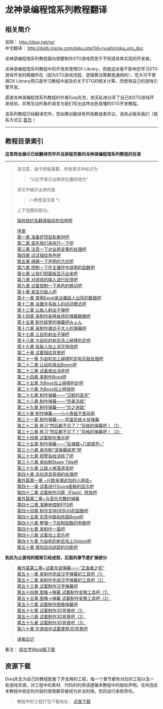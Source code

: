 # 龙神录编程馆系列教程翻译

## 相关简介


官网： http://dixq.net/rp/  
中文翻译： http://dxlib.irisine.com/doku.php?id=ryushinroku_pro_doc

龙神录编程馆系列教程面向想要制作STG游戏而苦于不知道具体实现的开发者。

龙神录编程馆系列教程中的开发库使用DX Library，但是这丝毫不影响您学习STG游戏开发的精髓所在（因为STG游戏流程、逻辑算法等都是通用的），您大可不使用DX Library而只是学习教程中提及的关于STG的相关计算，而使用自己的游戏引擎开发。

感谢龙神录编程馆系列教程的作者Dixq先生，他无私地分享了自己的STG游戏开发经验，并用生动形象的语言为我们写出这样出色易懂的STG开发教程。

该系列教程已经翻译完毕，您如果对翻译有所指教或者异议，请务必联系我们（联系方式见 [首页](http://dxlib.irisine.com/doku.php?id=dxlibrary)  ）

---

## 教程目录索引

**这里将会展示已经翻译完毕并且排版完善的龙神录编程馆系列教程的目录**

---



> 请注意，由于排版需要，所有原文中标识为

>> “以红字表示出修改位置的地方”

> 译文中展示出来的是

>> />修改请注意 */

> 上下包围的部分。

>[版权规约及翻译版权附加申明](powerd.md)  

>[序章](chapter/cp_0.md)    
>[第一章 准备好项目和素材吧](chapter/cp_1.md)  
>[第二章 首先我们来执行一下吧](chapter/cp_2.md)  
>[第三章 注意一下对全局变量的处理吧](chapter/cp_3.md)  
>[第四章 试试描绘角色吧](chapter/cp_4.md)  
>[第五章 琢磨一下声明的方式吧](chapter/cp_5.md)  
>[第六章 控制一下在主循环中调用的函数吧](chapter/cp_6.md)  
>[第七章 让我们把面板显示出来吧](chapter/cp_7.md)  
>[第八章 对游戏的输入进行反馈吧](chapter/cp_8.md)  
>[第九章 试着控制一下角色的移动吧](chapter/cp_9.md)  
>[第十章 来显示敌人吧](chapter/cp_10.md)  
>[第十一章 使用Excel来设置敌人出现的数据吧](chapter/cp_11.md)  
>[第十二章 设置许多敌人的运动模式吧](chapter/cp_12.md)  
>[第十三章 让敌人射出子弹吧](chapter/cp_13.md)  
>[第十四章 来制作各种各样的弹幕数据吧](chapter/cp_14.md)  
>[第十五章 制作妖梦的弹幕吧みょん](chapter/cp_15.md)  
>[第十六章 来制作诹访子大人的弹幕吧](chapter/cp_16.md)  
>[第十七章 让自机射出子弹吧](chapter/cp_17.md)  
>[第十八章 为自机的射击添上碰撞判定吧](chapter/cp_18.md)  
>[第十九章 给敌人加上消灭特效吧](chapter/cp_19.md)  
>[第二十章 试着描绘背景吧](chapter/cp_20.md)  
>[第二十一章 为自机加上碰撞判定和无敌处理吧](chapter/cp_21.md)  
>[第二十二章 让自机放出Boom吧](chapter/cp_22.md)  
>[第二十三章 试着做出决死吧](chapter/cp_23.md)  
>[第二十四章 来制作Boss吧](chapter/cp_24.md)  
>[第二十五章 为Boss加上碰撞判定吧](chapter/cp_25.md)  
>[第二十六章 为Boss加上特效吧](chapter/cp_26.md)  
>[第二十七章 制作弹幕——“沉默的圣奈”](chapter/cp_27.md)  
>[第二十八章 制作弹幕——“完美冻结”](chapter/cp_28.md)  
>[第二十九章 制作弹幕——“恋之迷路”](chapter/cp_29.md)  
>[第三十章 制作弹幕——小小青蛙不畏风雨](chapter/cp_30.md)  
>[第三十一章 制作弹幕——早苗风格☆状弹幕](chapter/cp_31.md)  
>[第三十二章 练习“然后都不见了？”风格的弹幕吧！（1）](chapter/cp_32.md)  
>[第三十三章 练习“然后都不见了？”风格的弹幕吧！（2）](chapter/cp_33.md)  
>[第三十四章 试着制作激光吧](chapter/cp_34.md)  
>[第三十五章 制作弹幕——“反魂蝶~八部盛开~”](chapter/cp_35.md)  
>[第三十六章 来仿制“深弹幕结界”吧](chapter/cp_36.md)  
>[第三十七章 把警告给消除了吧](chapter/cp_37.md)  
>[第三十八章 来绘制Stage Title吧](chapter/cp_38.md)  
>[第三十九章 让敌人掉落道具吧](chapter/cp_39.md)  
>[第四十章 追加道具获得的处理吧](chapter/cp_40.md)  
>[番外篇第一章 ~兴致来潮追加的小游戏~](chapter/cp_ex_1.md)  
>[第四十一章 试着进行Score面板的显示吧](chapter/cp_41.md)  
>[第四十二章 试着制作闪屏（Flash）特效吧](chapter/cp_42.md)  
>[番外篇第二章~与音乐共舞的弹幕](chapter/cp_ex_2.md)  
>[第四十三章 准确地控制FPS吧](chapter/cp_43.md)  
>[第四十四章 制作支持DEBUG的函数吧](chapter/cp_44.md)  
>[第四十五章 实现中路和终路Boss吧](chapter/cp_45.md)  
>[第四十六章 整理一下绘制函数的参数吧](chapter/cp_46.md)  
>[第四十七章 来制作一面吧](chapter/cp_47.md)  
>[第四十八章 试着加上音乐吧](chapter/cp_48.md)  
>[第四十九章 为自机的射击加上Option吧](chapter/cp_49.md)  
>[第五十章 增加自动追踪的功能吧](chapter/cp_50.md)  

**到此为止游戏的框架已经成型，后面的章节是扩展部分**

>[番外篇第三章~试着完成弹幕——“正直者之死”](chapter/cp_ex_3.md)  
>[第五十一章 来制作完成汉字弹幕的工具吧（1）](chapter/cp_51.md)  
>[第五十二章 来制作完成汉字弹幕的工具吧（2）](chapter/cp_52.md)  
>[第五十三章 试着制作汉字弹幕吧](chapter/cp_53.md)  
>[第五十四章 图像→弹幕 试着制作变换工具吧（1）](chapter/cp_54.md)  
>[第五十五章 图像→弹幕 试着制作变换工具吧（2）](chapter/cp_55.md)  
>[第五十六章 试着制作图像弹幕吧](chapter/cp_56.md)  
>[第五十七章 试着制作3D背景吧（1）](chapter/cp_57.md)  
>[第五十八章 试着制作3D背景吧（2）](chapter/cp_58.md)  
>[第五十九章 试着制作3D背景吧（3）](chapter/cp_59.md)  
>[第六十章 在游戏中试着使用3D背景吧](chapter/cp_60.md)  


>[译者后记](chapter/cp_post.md)  


备注：
[纯文字Word版下载](https://pan.baidu.com/s/1c27tCwK)  

## 资源下载

Dixq先生为自己的教程配套了开发用的工程，每一个章节都有对应的工程以及一些游戏资源。对工程中的素材、代码的利用请遵循本教程中的版权声明，任何违反本教程中规定的内容的使用都将被视为非法利用，您将自行承担责任。

>教程中的工程打包下载地址： [点我下载](http://pan.baidu.com/s/1jGijLLO)